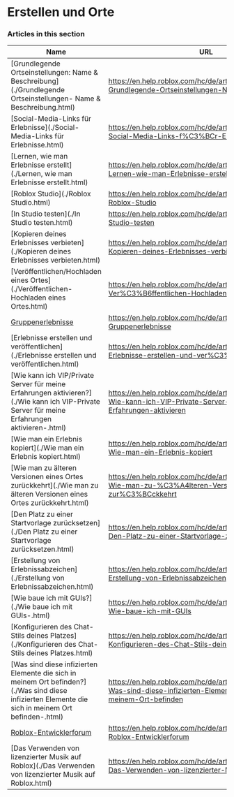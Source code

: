 # Erstellen und Orte  
### Articles in this section
Name|URL
-|-
[Grundlegende Ortseinstellungen: Name & Beschreibung](./Grundlegende Ortseinstellungen- Name & Beschreibung.html) |https://en.help.roblox.com/hc/de/articles/203314030-Grundlegende-Ortseinstellungen-Name-Beschreibung
[Social-Media-Links für Erlebnisse](./Social-Media-Links für Erlebnisse.html) |https://en.help.roblox.com/hc/de/articles/360000910966-Social-Media-Links-f%C3%BCr-Erlebnisse
[Lernen, wie man Erlebnisse erstellt](./Lernen, wie man Erlebnisse erstellt.html) |https://en.help.roblox.com/hc/de/articles/203625344-Lernen-wie-man-Erlebnisse-erstellt
[Roblox Studio](./Roblox Studio.html) |https://en.help.roblox.com/hc/de/articles/203313860-Roblox-Studio
[In Studio testen](./In Studio testen.html) |https://en.help.roblox.com/hc/de/articles/203313870-In-Studio-testen
[Kopieren deines Erlebnisses verbieten](./Kopieren deines Erlebnisses verbieten.html) |https://en.help.roblox.com/hc/de/articles/203313940-Kopieren-deines-Erlebnisses-verbieten
[Veröffentlichen/Hochladen eines Ortes](./Veröffentlichen-Hochladen eines Ortes.html) |https://en.help.roblox.com/hc/de/articles/203313890-Ver%C3%B6ffentlichen-Hochladen-eines-Ortes
[Gruppenerlebnisse](./Gruppenerlebnisse.html) |https://en.help.roblox.com/hc/de/articles/203313760-Gruppenerlebnisse
[Erlebnisse erstellen und veröffentlichen](./Erlebnisse erstellen und veröffentlichen.html) |https://en.help.roblox.com/hc/de/articles/203313950-Erlebnisse-erstellen-und-ver%C3%B6ffentlichen
[Wie kann ich VIP/Private Server für meine Erfahrungen aktivieren?](./Wie kann ich VIP-Private Server für meine Erfahrungen aktivieren-.html) |https://en.help.roblox.com/hc/de/articles/360000781023-Wie-kann-ich-VIP-Private-Server-f%C3%BCr-meine-Erfahrungen-aktivieren
[Wie man ein Erlebnis kopiert](./Wie man ein Erlebnis kopiert.html) |https://en.help.roblox.com/hc/de/articles/203313900-Wie-man-ein-Erlebnis-kopiert
[Wie man zu älteren Versionen eines Ortes zurückkehrt](./Wie man zu älteren Versionen eines Ortes zurückkehrt.html) |https://en.help.roblox.com/hc/de/articles/203313850-Wie-man-zu-%C3%A4lteren-Versionen-eines-Ortes-zur%C3%BCckkehrt
[Den Platz zu einer Startvorlage zurücksetzen](./Den Platz zu einer Startvorlage zurücksetzen.html) |https://en.help.roblox.com/hc/de/articles/203313920-Den-Platz-zu-einer-Startvorlage-zur%C3%BCcksetzen
[Erstellung von Erlebnissabzeichen](./Erstellung von Erlebnissabzeichen.html) |https://en.help.roblox.com/hc/de/articles/203313650-Erstellung-von-Erlebnissabzeichen
[Wie baue ich mit GUIs?](./Wie baue ich mit GUIs-.html) |https://en.help.roblox.com/hc/de/articles/203313960-Wie-baue-ich-mit-GUIs
[Konfigurieren des Chat-Stils deines Platzes](./Konfigurieren des Chat-Stils deines Platzes.html) |https://en.help.roblox.com/hc/de/articles/360019904552-Konfigurieren-des-Chat-Stils-deines-Platzes
[Was sind diese infizierten Elemente die sich in meinem Ort befinden?](./Was sind diese infizierten Elemente die sich in meinem Ort befinden-.html) |https://en.help.roblox.com/hc/de/articles/203312920-Was-sind-diese-infizierten-Elemente-die-sich-in-meinem-Ort-befinden
[Roblox-Entwicklerforum](./Roblox-Entwicklerforum.html) |https://en.help.roblox.com/hc/de/articles/360000240223-Roblox-Entwicklerforum
[Das Verwenden von lizenzierter Musik auf Roblox](./Das Verwenden von lizenzierter Musik auf Roblox.html) |https://en.help.roblox.com/hc/de/articles/360000927163-Das-Verwenden-von-lizenzierter-Musik-auf-Roblox